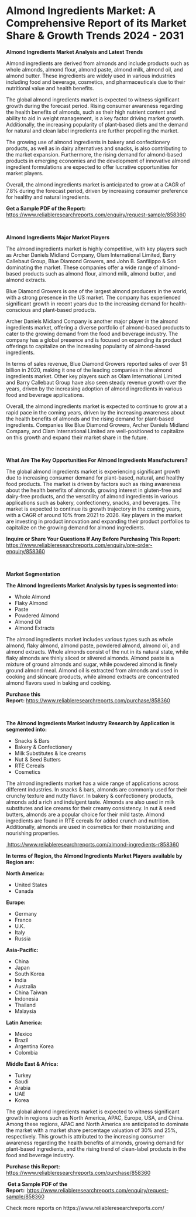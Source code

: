 <p><h1>Almond Ingredients Market: A Comprehensive Report of its Market Share & Growth Trends 2024 - 2031</h1></p><p><strong>Almond Ingredients Market Analysis and Latest Trends</strong></p>
<p><p>Almond ingredients are derived from almonds and include products such as whole almonds, almond flour, almond paste, almond milk, almond oil, and almond butter. These ingredients are widely used in various industries including food and beverage, cosmetics, and pharmaceuticals due to their nutritional value and health benefits.</p><p>The global almond ingredients market is expected to witness significant growth during the forecast period. Rising consumer awareness regarding the health benefits of almonds, such as their high nutrient content and ability to aid in weight management, is a key factor driving market growth. Additionally, the increasing popularity of plant-based diets and the demand for natural and clean label ingredients are further propelling the market.</p><p>The growing use of almond ingredients in bakery and confectionery products, as well as in dairy alternatives and snacks, is also contributing to the market expansion. Furthermore, the rising demand for almond-based products in emerging economies and the development of innovative almond ingredient formulations are expected to offer lucrative opportunities for market players.</p><p>Overall, the almond ingredients market is anticipated to grow at a CAGR of 7.8% during the forecast period, driven by increasing consumer preference for healthy and natural ingredients.</p></p>
<p><strong>Get a Sample PDF of the Report:&nbsp;</strong> <a href="https://www.reliableresearchreports.com/enquiry/request-sample/858360">https://www.reliableresearchreports.com/enquiry/request-sample/858360</a></p>
<p>&nbsp;</p>
<p><strong>Almond Ingredients Major Market Players</strong></p>
<p><p>The almond ingredients market is highly competitive, with key players such as Archer Daniels Midland Company, Olam International Limited, Barry Callebaut Group, Blue Diamond Growers, and John B. Sanfilippo & Son dominating the market. These companies offer a wide range of almond-based products such as almond flour, almond milk, almond butter, and almond extracts.</p><p>Blue Diamond Growers is one of the largest almond producers in the world, with a strong presence in the US market. The company has experienced significant growth in recent years due to the increasing demand for health-conscious and plant-based products.</p><p>Archer Daniels Midland Company is another major player in the almond ingredients market, offering a diverse portfolio of almond-based products to cater to the growing demand from the food and beverage industry. The company has a global presence and is focused on expanding its product offerings to capitalize on the increasing popularity of almond-based ingredients.</p><p>In terms of sales revenue, Blue Diamond Growers reported sales of over $1 billion in 2020, making it one of the leading companies in the almond ingredients market. Other key players such as Olam International Limited and Barry Callebaut Group have also seen steady revenue growth over the years, driven by the increasing adoption of almond ingredients in various food and beverage applications.</p><p>Overall, the almond ingredients market is expected to continue to grow at a rapid pace in the coming years, driven by the increasing awareness about the health benefits of almonds and the rising demand for plant-based ingredients. Companies like Blue Diamond Growers, Archer Daniels Midland Company, and Olam International Limited are well-positioned to capitalize on this growth and expand their market share in the future.</p></p>
<p>&nbsp;</p>
<p><strong>What Are The Key Opportunities For Almond Ingredients Manufacturers?</strong></p>
<p><p>The global almond ingredients market is experiencing significant growth due to increasing consumer demand for plant-based, natural, and healthy food products. The market is driven by factors such as rising awareness about the health benefits of almonds, growing interest in gluten-free and dairy-free products, and the versatility of almond ingredients in various applications such as bakery, confectionery, snacks, and beverages. The market is expected to continue its growth trajectory in the coming years, with a CAGR of around 10% from 2021 to 2026. Key players in the market are investing in product innovation and expanding their product portfolios to capitalize on the growing demand for almond ingredients.</p></p>
<p><strong>Inquire or Share Your Questions If Any Before Purchasing This Report:</strong> <a href="https://www.reliableresearchreports.com/enquiry/pre-order-enquiry/858360">https://www.reliableresearchreports.com/enquiry/pre-order-enquiry/858360</a></p>
<p>&nbsp;</p>
<p><strong>Market Segmentation</strong></p>
<p><strong>The Almond Ingredients Market Analysis by types is segmented into:</strong></p>
<p><ul><li>Whole Almond</li><li>Flaky Almond</li><li>Paste</li><li>Powdered Almond</li><li>Almond Oil</li><li>Almond Extracts</li></ul></p>
<p><p>The almond ingredients market includes various types such as whole almond, flaky almond, almond paste, powdered almond, almond oil, and almond extracts. Whole almonds consist of the nut in its natural state, while flaky almonds are thinly sliced or slivered almonds. Almond paste is a mixture of ground almonds and sugar, while powdered almond is finely ground almond meal. Almond oil is extracted from almonds and used in cooking and skincare products, while almond extracts are concentrated almond flavors used in baking and cooking.</p></p>
<p><strong>Purchase this Report:&nbsp;</strong><a href="https://www.reliableresearchreports.com/purchase/858360">https://www.reliableresearchreports.com/purchase/858360</a></p>
<p>&nbsp;</p>
<p><strong>The Almond Ingredients Market Industry Research by Application is segmented into:</strong></p>
<p><ul><li>Snacks & Bars</li><li>Bakery & Confectionery</li><li>Milk Substitutes & Ice creams</li><li>Nut & Seed Butters</li><li>RTE Cereals</li><li>Cosmetics</li></ul></p>
<p><p>The almond ingredients market has a wide range of applications across different industries. In snacks & bars, almonds are commonly used for their crunchy texture and nutty flavor. In bakery & confectionery products, almonds add a rich and indulgent taste. Almonds are also used in milk substitutes and ice creams for their creamy consistency. In nut & seed butters, almonds are a popular choice for their mild taste. Almond ingredients are found in RTE cereals for added crunch and nutrition. Additionally, almonds are used in cosmetics for their moisturizing and nourishing properties.</p></p>
<p><a href="https://www.reliableresearchreports.com/almond-ingredients-r858360">&nbsp;https://www.reliableresearchreports.com/almond-ingredients-r858360</a></p>
<p><strong>In terms of Region, the Almond Ingredients Market Players available by Region are:</strong></p>
<p>
    <p> <strong> North America: </strong>
        <ul>
            <li>United States</li>
            <li>Canada</li>
        </ul>
        </p> 
    <p> <strong> Europe: </strong>
        <ul>
            <li>Germany</li>
            <li>France</li>
            <li>U.K.</li>
            <li>Italy</li>
            <li>Russia</li>
        </ul>
        </p> 
    <p> <strong> Asia-Pacific: </strong>
        <ul>
            <li>China</li>
            <li>Japan</li>
            <li>South Korea</li>
            <li>India</li>
            <li>Australia</li>
            <li>China Taiwan</li>
            <li>Indonesia</li>
            <li>Thailand</li>
            <li>Malaysia</li>
        </ul>
        </p> 
    <p> <strong> Latin America: </strong>
        <ul>
            <li>Mexico</li>
            <li>Brazil</li>
            <li>Argentina Korea</li>
            <li>Colombia</li>
        </ul>
        </p> 
    <p> <strong> Middle East & Africa: </strong>
        <ul>
            <li>Turkey</li>
            <li>Saudi</li>
            <li>Arabia</li>
            <li>UAE</li>
            <li>Korea</li>
        </ul>
    </p>
    </p>
<p><p>The global almond ingredients market is expected to witness significant growth in regions such as North America, APAC, Europe, USA, and China. Among these regions, APAC and North America are anticipated to dominate the market with a market share percentage valuation of 30% and 25%, respectively. This growth is attributed to the increasing consumer awareness regarding the health benefits of almonds, growing demand for plant-based ingredients, and the rising trend of clean-label products in the food and beverage industry.</p></p>
<p><strong>Purchase this Report: </strong><a href="https://www.reliableresearchreports.com/purchase/858360">https://www.reliableresearchreports.com/purchase/858360</a></p>
<p>&nbsp;<strong>Get a Sample PDF of the Report:&nbsp;&nbsp;</strong><a href="https://www.reliableresearchreports.com/enquiry/request-sample/858360">https://www.reliableresearchreports.com/enquiry/request-sample/858360</a></p>
<p><strong></strong></p>
<p>Check more reports on https://www.reliableresearchreports.com/</p>
